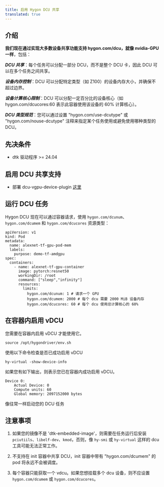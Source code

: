 ```yaml
---
title: 启用 Hygon DCU 共享
translated: true
---
```


## 介绍

**我们现在通过实现大多数设备共享功能支持 hygon.com/dcu，就像 nvidia-GPU 一样**，包括：

***DCU 共享***：每个任务可以分配一部分 DCU，而不是整个 DCU 卡，因此 DCU 可以在多个任务之间共享。

***设备内存控制***：DCU 可以分配特定类型（如 Z100）的设备内存大小，并确保不超过边界。

***设备计算核心限制***：DCU 可以分配一定百分比的设备核心（如 hygon.com/dcucores:60 表示此容器使用该设备的 60% 计算核心）。

***DCU 类型规范***：您可以通过设置 "hygon.com/use-dcutype" 或 "hygon.com/nouse-dcutype" 注释来指定某个任务使用或避免使用哪种类型的 DCU。

## 先决条件

* dtk 驱动程序 >= 24.04

## 启用 DCU 共享支持

* 部署 dcu-vgpu-device-plugin [这里](https://github.com/Project-HAMi/dcu-vgpu-device-plugin)

## 运行 DCU 任务

Hygon DCU 现在可以通过容器请求，使用 `hygon.com/dcunum`、`hygon.com/dcumem` 和 `hygon.com/dcucores` 资源类型：

```
apiVersion: v1
kind: Pod
metadata:
  name: alexnet-tf-gpu-pod-mem
  labels:
    purpose: demo-tf-amdgpu
spec:
  containers:
    - name: alexnet-tf-gpu-container
      image: pytorch:resnet50
      workingDir: /root
      command: ["sleep","infinity"]
      resources:
        limits:
          hygon.com/dcunum: 1 # 请求一个 GPU
          hygon.com/dcumem: 2000 # 每个 dcu 需要 2000 MiB 设备内存
          hygon.com/dcucores: 60 # 每个 dcu 使用总计算核心的 60%

```

## 在容器内启用 vDCU

您需要在容器内启用 vDCU 才能使用它。
```
source /opt/hygondriver/env.sh
```

使用以下命令检查是否已成功启用 vDCU

```
hy-virtual -show-device-info
```

如果您有如下输出，则表示您已在容器内成功启用 vDCU。

```
Device 0:
	Actual Device: 0
	Compute units: 60
	Global memory: 2097152000 bytes
```

像往常一样启动您的 DCU 任务

## 注意事项

1. 如果您的镜像不是 'dtk-embedded-image'，则需要在任务运行后安装 `pciutiils`、`libelf-dev`、`kmod`，否则，像 `hy-smi` 或 `hy-virtual` 这样的 dcu 工具可能无法正常工作。

2. 不支持在 init 容器中共享 DCU，init 容器中带有 "hygon.com/dcumem" 的 pod 将永远不会被调度。

3. 每个容器只能获取一个 vdcu。如果您想挂载多个 dcu 设备，则不应设置 `hygon.com/dcumem` 或 `hygon.com/dcucores`。
